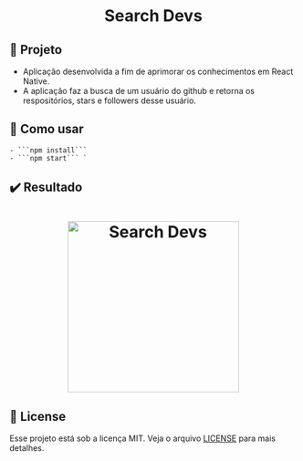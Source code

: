<h1 align="center"> 
    Search Devs
</h1>

## :page_facing_up: Projeto 
- Aplicação desenvolvida a fim de aprimorar os conhecimentos em React Native.
- A aplicação faz a busca de um usuário do github e retorna os respositórios, stars e followers desse usuário.

## :page_facing_up: Como usar
    - ```npm install``` 
    - ```npm start``` `


## :heavy_check_mark: Resultado

<h1 align="center">
    <img alt="Search Devs" title="#searchDevs" width="300px" src=".github/Video.gif" />
</h1>


## :memo: License

Esse projeto está sob a licença MIT. Veja o arquivo [LICENSE](LICENSE) para mais detalhes.


